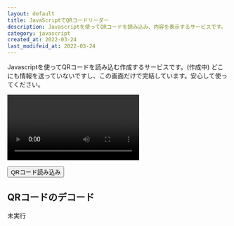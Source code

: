 ```yaml
---
layout: default
title: JavaScriptでQRコードリーダー
description: Javascriptを使ってQRコードを読み込み、内容を表示するサービスです。
category: javascript
created_at: 2022-03-24
last_modifeid_at: 2022-03-24
---
```

<script src="https://cdn.jsdelivr.net/npm/jsqr@1.4.0/dist/jsQR.min.js"></script>

<script type="text/JavaScript">

  $(function(){
    // 読み込みのボタン
    const $start = $("#start");
    // video要素
    const $video = $("#video");

    $("#start").click(() => {
      navigator.mediaDevices.getUserMedia({ video: { facingMode: "environment" }, audio: false })
        .then(stream => $video[0].srcObject = stream)
        .catch(err => alert(`${err.name} ${err.message}`));
    });
  });

</script>

Javascriptを使ってQRコードを読み込む作成するサービスです。(作成中)
どこにも情報を送っていないですし、この画面だけで完結しています。安心して使ってください。

<video id="video" autoplay=""></video>

<button id="start">QRコード読み込み</button>

## QRコードのデコード

<div id="qr-text">
未実行
</div>